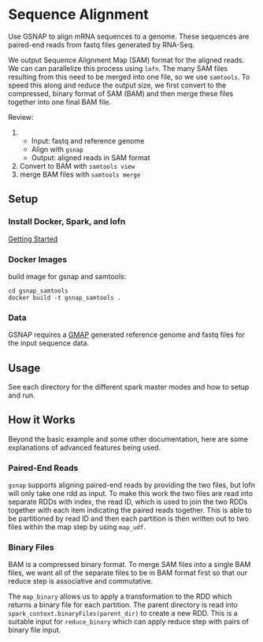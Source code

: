 # Sequence Alignment

Use GSNAP to align mRNA sequences to a genome. These sequences are paired-end reads from fastq files generated by RNA-Seq.

We output Sequence Alignment Map (SAM) format for the aligned reads. We can can parallelize this process using `lofn`.
The many SAM files resulting from this need to be merged into one file, so we use `samtools`. To speed this along and
reduce the output size, we first convert to the compressed, binary format of SAM (BAM) and then merge these files together
into one final BAM file.

Review:

1. - Input: fastq and reference genome
   - Align with `gsnap`
   - Output: aligned reads in SAM format
2. Convert to BAM with `samtools view`
3. merge BAM files with `samtools merge`


## Setup

### Install Docker, Spark, and lofn

[Getting Started](http://lofn.readthedocs.io/en/latest/getting_started.html)

### Docker Images

build image for gsnap and samtools:

```
cd gsnap_samtools
docker build -t gsnap_samtools .
```

### Data

GSNAP requires a [GMAP](http://research-pub.gene.com/gmap/) generated reference genome and
 fastq files for the input sequence data.

## Usage

See each directory for the different spark master modes and how to setup and run.

## How it Works

Beyond the basic example and some other documentation, here are some explanations of advanced features being used.

### Paired-End Reads

`gsnap` supports aligning paired-end reads by providing the two files, but lofn will only take one rdd as input.
To make this work the two files are read into separate RDDs with index, the read ID, which is used to join the two
 RDDs together with each item indicating the paired reads together. This is able to be partitioned by read ID and then
 each partition is then written out to two files within the map step by using `map_udf`.

### Binary Files

BAM is a compressed binary format. To merge SAM files into a single BAM files, we want all of the separate files to
 be in BAM format first so that our reduce step is associative and commutative.

The `map_binary` allows us to apply a transformation to the RDD which returns a binary file for each partition. The parent
 directory is read into `spark_context.binaryFiles(parent_dir)` to create a new RDD. This is
a suitable input for `reduce_binary` which can apply reduce step with pairs of binary file input.
